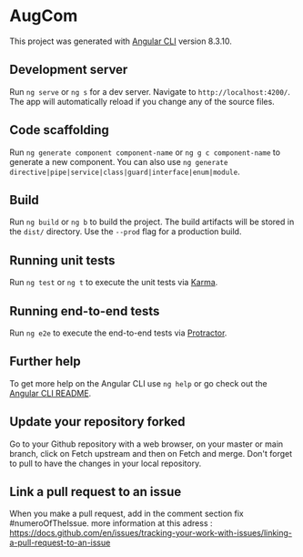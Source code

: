 # AugCom

This project was generated with [Angular CLI](https://github.com/angular/angular-cli) version 8.3.10.

## Development server

Run `ng serve` or `ng s` for a dev server. Navigate to `http://localhost:4200/`. The app will automatically reload if you change any of the source files.

## Code scaffolding

Run `ng generate component component-name` or `ng g c component-name` to generate a new component. You can also use `ng generate directive|pipe|service|class|guard|interface|enum|module`.

## Build

Run `ng build` or `ng b` to build the project. The build artifacts will be stored in the `dist/` directory. Use the `--prod` flag for a production build.

## Running unit tests

Run `ng test` or `ng t` to execute the unit tests via [Karma](https://karma-runner.github.io).

## Running end-to-end tests

Run `ng e2e` to execute the end-to-end tests via [Protractor](http://www.protractortest.org/).

## Further help

To get more help on the Angular CLI use `ng help` or go check out the [Angular CLI README](https://github.com/angular/angular-cli/blob/master/README.md).

## Update your repository forked

Go to your Github repository with a web browser, on your master or main branch, click on Fetch upstream and then on Fetch and merge. Don't forget to pull to have the changes in your local repository.

## Link a pull request to an issue

When you make a pull request, add in the comment section fix #numeroOfTheIssue.
more information at this adress : https://docs.github.com/en/issues/tracking-your-work-with-issues/linking-a-pull-request-to-an-issue
